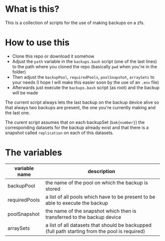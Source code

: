 # What is this?
This is a collection of scripts for the use of making backups on a zfs.

# How to use this
- Clone this repo or download it somehow
- Adjust the `path` variable in the `backups.bash` script (one of the last lines) to the path where you cloned the repo (basically `pwd` when you're in the folder)
- Then adjust the `backupPool`, `requiredPools`, `poolSnapshot`, `arraySets` to your needs (I hope I will make this easier soon by the use of an `.env` file)
- Afterwards just execute the `backups.bash` script (as root) and the backup will be made

The current script always lets the last backup on the backup device alive so that always two backups are present, the one you're currently making and the last one.

The curent script assumes that on each backupSet (`bak{number}`) the corresponding datasets for the backup already exist and that there is a snapshot called `replication` on each of this datasets.

# The variables
variable name | description
-------|-------
backupPool | the name of the pool on which the backup is stored
requiredPools | a list of all pools which have to be present to be able to execute the backup
poolSnapshot | the name of the snapshot which then is transferred to the backup device
arraySets | a list of all datasets that should be backupped (full path starting from the pool is required)
